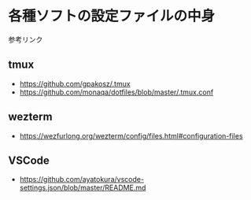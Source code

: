 # 各種ソフトの設定ファイルの中身
参考リンク


## tmux
- https://github.com/gpakosz/.tmux
- https://github.com/monaqa/dotfiles/blob/master/.tmux.conf

## wezterm
- https://wezfurlong.org/wezterm/config/files.html#configuration-files


## VSCode
- https://github.com/ayatokura/vscode-settings.json/blob/master/README.md

